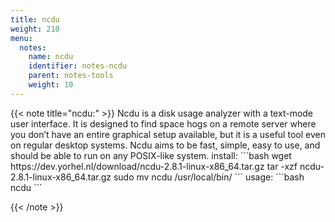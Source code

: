 ```yaml
---
title: ncdu
weight: 210
menu:
  notes:
    name: ncdu
    identifier: notes-ncdu
    parent: notes-tools
    weight: 10
---
```

<div style="display: block; width: 100%; max-width: none;">
<!-- Tools: -->
{{< note title="ncdu:" >}}
Ncdu is a disk usage analyzer with a text-mode user interface. It is designed to find space hogs on a remote server where you don’t have an entire graphical setup available, but it is a useful tool even on regular desktop systems. Ncdu aims to be fast, simple, easy to use, and should be able to run on any POSIX-like system.
install:
```bash
wget https://dev.yorhel.nl/download/ncdu-2.8.1-linux-x86_64.tar.gz
tar -xzf ncdu-2.8.1-linux-x86_64.tar.gz
sudo mv ncdu /usr/local/bin/
```
usage:
```bash
ncdu <directory_name>
```

{{< /note >}}

